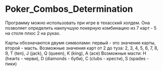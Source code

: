 # Poker_Combos_Determination
Программу можно использовать при игре в техасский холдем. Она позволяет определить наилучшую покерную комбинацию из 7 карт - 5 на столе плюс 2 на руках.

Карты обозначаются двумя символами: первый - это значение карты, второй - масть.
Возможные значения карт от 2 до туза: 2, 3, 4, 5, 6, 7, 8, 9, T (ten), J (jack), Q (queen), K (king), A (ace)
Возможные масти: H (hearts - черви), D (diamonds - буби), C (clubs - крести), S (spades - пики)
